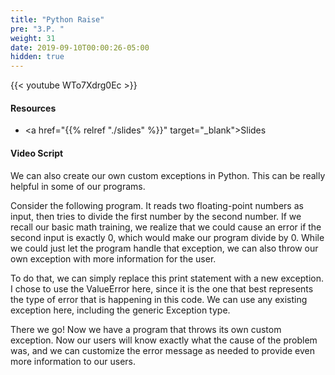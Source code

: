 ```yaml
---
title: "Python Raise"
pre: "3.P. "
weight: 31
date: 2019-09-10T00:00:26-05:00
hidden: true
---
```


{{< youtube WTo7Xdrg0Ec >}}

#### Resources

* <a href="{{% relref "./slides" %}}" target="_blank">Slides</a>

#### Video Script

We can also create our own custom exceptions in Python. This can be really helpful in some of our programs.

Consider the following program. It reads two floating-point numbers as input, then tries to divide the first number by the second number. If we recall our basic math training, we realize that we could cause an error if the second input is exactly 0, which would make our program divide by 0. While we could just let the program handle that exception, we can also throw our own exception with more information for the user.

To do that, we can simply replace this print statement with a new exception. I chose to use the ValueError here, since it is the one that best represents the type of error that is happening in this code. We can use any existing exception here, including the generic Exception type.

There we go! Now we have a program that throws its own custom exception. Now our users will know exactly what the cause of the problem was, and we can customize the error message as needed to provide even more information to our users.
